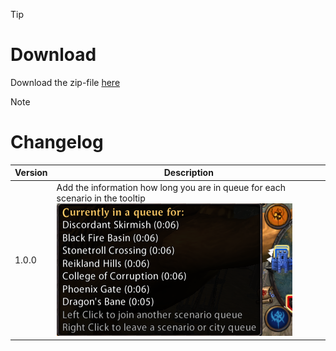 > [!TIP]
> # Download
> Download the zip-file [here](https://github.com/Makume/ReturnOfReckoning-AddOns/blob/main/TimeInQueue/TimeInQueue.zip)

> [!NOTE]
> # Changelog
> 
> | Version  | Description |
> | ------------- | ------------- |
> | 1.0.0  | Add the information how long you are in queue for each scenario in the tooltip<br>![](https://github.com/Makume/ReturnOfReckoning-AddOns/blob/main/TimeInQueue/(Images)/TimeInQueue.png)|
